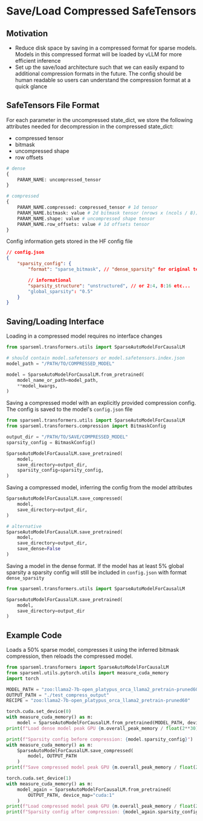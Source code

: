 # Save/Load Compressed SafeTensors

## Motivation

* Reduce disk space by saving in a compressed format for sparse models. Models in this compressed format will be loaded by vLLM for more efficient inference
* Set up the save/load architecture such that we can easily expand to additional compression formats in the future. The config should be human readable so users can understand the compression format at a quick glance

## SafeTensors File Format

For each parameter in the uncompressed state_dict, we store the following attributes 
needed for decompression in the compressed state_dict:

* compressed tensor
* bitmask
* uncompressed shape
* row offsets

```python
# dense
{
    PARAM_NAME: uncompressed_tensor
}

# compressed
{
    PARAM_NAME.compressed: compressed_tensor # 1d tensor
    PARAM_NAME.bitmask: value # 2d bitmask tensor (nrows x (ncols / 8))
    PARAM_NAME.shape: value # uncompressed shape tensor
    PARAM_NAME.row_offsets: value # 1d offsets tensor
}
```

Config information gets stored in the HF config file
```json
// config.json
{
    "sparsity_config": {
        "format": "sparse_bitmask", // "dense_sparsity" for original tensor format

        // informational
        "sparsity_structure": "unstructured", // or 2:4, 8:16 etc...
        "global_sparsity": "0.5"
    }
}
```

## Saving/Loading Interface 

Loading in a compressed model requires no interface changes

```python
from sparseml.transformers.utils import SparseAutoModelForCausalLM

# should contain model.safetensors or model.safetensors.index.json
model_path = "/PATH/TO/COMPRESSED_MODEL"

model = SparseAutoModelForCausalLM.from_pretrained(
    model_name_or_path=model_path,
    **model_kwargs,
)
```

Saving a compressed model with an explicitly provided compression config. The config
is saved to the model's `config.json` file

```python
from sparseml.transformers.utils import SparseAutoModelForCausalLM
from sparseml.transformers.compression import BitmaskConfig

output_dir = "/PATH/TO/SAVE/COMPRESSED_MODEL"
sparsity_config = BitmaskConfig()

SparseAutoModelForCausalLM.save_pretrained(
    model,
    save_directory=output_dir,
    sparsity_config=sparsity_config,
)
```

Saving a compressed model, inferring the config from the model attributes

```python
SparseAutoModelForCausalLM.save_compressed(
    model,
    save_directory=output_dir,
)

# alternative
SparseAutoModelForCausalLM.save_pretrained(
    model,
    save_directory=output_dir,
    save_dense=False
)
```

Saving a model in the dense format. If the model has at least 5% global sparsity a 
sparsity config will still be included in `config.json` with format `dense_sparsity`

```python
from sparseml.transformers.utils import SparseAutoModelForCausalLM

SparseAutoModelForCausalLM.save_pretrained(
    model,
    save_directory=output_dir
)
```

## Example Code

Loads a 50% sparse model, compresses it using the inferred bitmask compression, then 
reloads the compressed model.

```python
from sparseml.transformers import SparseAutoModelForCausalLM
from sparseml.utils.pytorch.utils import measure_cuda_memory
import torch

MODEL_PATH = "zoo:llama2-7b-open_platypus_orca_llama2_pretrain-pruned60"
OUTPUT_PATH = "./test_compress_output"
RECIPE = "zoo:llama2-7b-open_platypus_orca_llama2_pretrain-pruned60"

torch.cuda.set_device(0)
with measure_cuda_memory() as m:
    model = SparseAutoModelForCausalLM.from_pretrained(MODEL_PATH, device_map="cuda:0")
print(f"Load dense model peak GPU {m.overall_peak_memory / float(2**30):.4f} GB")

print(f"Sparsity config before compression: {model.sparsity_config}")
with measure_cuda_memory() as m:
    SparseAutoModelForCausalLM.save_compressed(
        model, OUTPUT_PATH
    )
print(f"Save compressed model peak GPU {m.overall_peak_memory / float(2**30):.4f} GB")

torch.cuda.set_device(1)
with measure_cuda_memory() as m:
    model_again = SparseAutoModelForCausalLM.from_pretrained(
        OUTPUT_PATH, device_map="cuda:1"
    )
print(f"Load compressed model peak GPU {m.overall_peak_memory / float(2**30):.4f} GB")
print(f"Sparsity config after compression: {model_again.sparsity_config}")
```